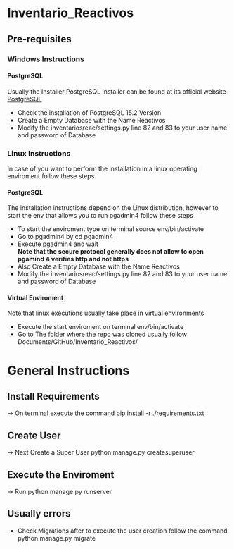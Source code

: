 # Inventario_Reactivos

## Pre-requisites
### Windows Instructions 
#### PostgreSQL
Usually the Installer PostgreSQL installer can be found at its official website  [PostgreSQL](https://www.enterprisedb.com/downloads/postgres-postgresql-downloads)
* Check the installation of PostgreSQL 15.2 Version<br>
* Create a Empty Database with the Name Reactivos<br>
* Modify the inventariosreac/settings.py  line 82 and 83  to your user name and password of Database<br>


### Linux Instructions 

In case of you want to perform the installation in a linux operating enviroment follow these steps<br>

#### PostgreSQL 
The installation instructions depend on the Linux distribution, however to start the env that allows you to run pgadmin4 follow these steps<br>
* To start the enviroment type on terminal source env/bin/activate <br>
* Go to pgadmin4 by cd pgadmin4 <br>
* Execute pgadmin4 and wait <br>
**Note that the secure protocol generally does not allow to open pgamind 4 verifies http and not https**<br>
* Also Create a Empty Database with the Name Reactivos<br>
* Modify the inventariosreac/settings.py  line 82 and 83  to your user name and password of Database<br>

#### Virtual Enviroment
Note that linux executions usually take place in virtual environments <br>
* Execute the start enviroment on terminal  env/bin/activate <br>
* Go to The folder where the repo was cloned usually follow Documents/GitHub/Inventario_Reactivos/<br>

# General Instructions 

## Install Requirements
→ On terminal execute the command pip install -r ./requirements.txt <br>
## Create User
→ Next Create a Super User python manage.py createsuperuser<br>

## Execute the Enviroment
→ Run python manage.py runserver<br>

## Usually errors 
* Check Migrations after to execute  the user creation follow the command <br>
    python manage.py migrate <br>
 

